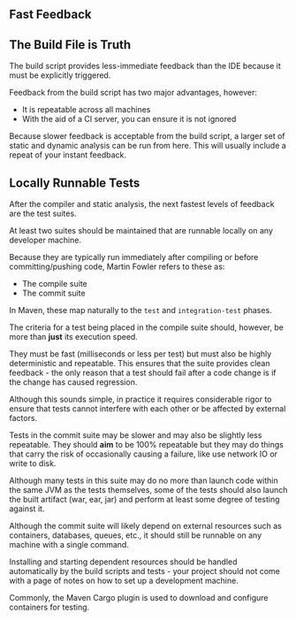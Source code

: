 ## Fast Feedback

## The Build File is Truth

The build script provides less-immediate feedback than the IDE because it must be explicitly triggered.

Feedback from the build script has two major advantages, however:

* It is repeatable across all machines
* With the aid of a CI server, you can ensure it is not ignored

Because slower feedback is acceptable from the build script, a larger set of static and dynamic analysis can be run from here. This will usually include a repeat of your instant feedback.

## Locally Runnable Tests

After the compiler and static analysis, the next fastest levels of feedback are the test suites.

At least two suites should be maintained that are runnable locally on any developer machine. 

Because they are typically run immediately after compiling or before committing/pushing code, Martin Fowler refers to these as:

* The compile suite
* The commit suite

In Maven, these map naturally to the `test` and `integration-test` phases.

The criteria for a test being placed in the compile suite should, however, be more than **just** its execution speed. 

They must be fast (milliseconds or less per test) but must also be highly deterministic and repeatable. This ensures that the suite provides clean feedback - the only reason that a test should fail after a code change is if the change has caused regression.

Although this sounds simple, in practice it requires considerable rigor to ensure that tests cannot interfere with each other or be affected by external factors. 

Tests in the commit suite may be slower and may also be slightly less repeatable. They should **aim** to be 100% repeatable but they may do things that carry the risk of occasionally causing a failure, like use network IO or write to disk. 

Although many tests in this suite may do no more than launch code within the same JVM as the tests themselves, some of the tests should also launch the built artifact (war, ear, jar) and perform at least some degree of testing against it.

Although the commit suite will likely depend on external resources such as containers, databases, queues, etc., it should still be runnable on any machine with a single command. 

Installing and starting dependent resources should be handled automatically by the build scripts and tests - your project should not come with a page of notes on how to set up a development machine. 

Commonly, the Maven Cargo plugin is used to download and configure containers for testing.
